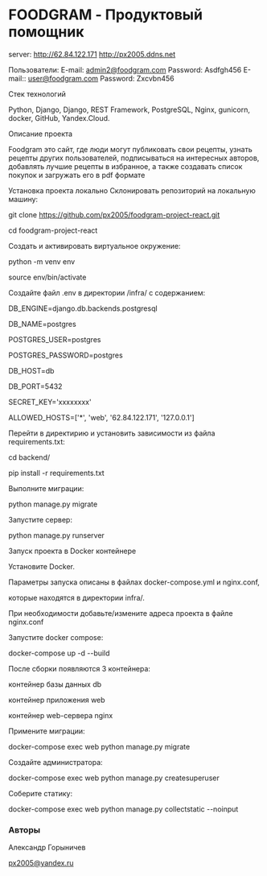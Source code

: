 # FOODGRAM - Продуктовый помощник

server: http://62.84.122.171
http://px2005.ddns.net

Пользователи:
E-mail: admin2@foodgram.com
Password: Asdfgh456
E-mail:: user@foodgram.com
Password: Zxcvbn456

Стек технологий

Python, Django, Django, REST Framework, PostgreSQL, Nginx, gunicorn,
docker, GitHub, Yandex.Cloud.

Описание проекта

Foodgram это сайт, где люди могут публиковать свои рецепты, узнать рецепты 
других пользователей, подписываться на интересных авторов, 
добавлять лучшие рецепты в избранное,
а также создавать список покупок и загружать его в pdf формате

Установка проекта локально
Склонировать репозиторий на локальную машину:

git clone https://github.com/px2005/foodgram-project-react.git

cd foodgram-project-react

Cоздать и активировать виртуальное окружение:

python -m venv env

source env/bin/activate

Cоздайте файл .env в директории /infra/ с содержанием:

DB_ENGINE=django.db.backends.postgresql

DB_NAME=postgres

POSTGRES_USER=postgres

POSTGRES_PASSWORD=postgres

DB_HOST=db

DB_PORT=5432

SECRET_KEY='xxxxxxxx'

ALLOWED_HOSTS=['*', 'web', '62.84.122.171', '127.0.0.1']


Перейти в директирию и установить зависимости из файла requirements.txt:

cd backend/

pip install -r requirements.txt

Выполните миграции:

python manage.py migrate

Запустите сервер:

python manage.py runserver

Запуск проекта в Docker контейнере

Установите Docker.

Параметры запуска описаны в файлах docker-compose.yml и nginx.conf,

которые находятся в директории infra/.

При необходимости добавьте/измените адреса проекта в файле nginx.conf

Запустите docker compose:

docker-compose up -d --build

После сборки появляются 3 контейнера:

контейнер базы данных db

контейнер приложения web

контейнер web-сервера nginx

Примените миграции:

docker-compose exec web python manage.py migrate

Создайте администратора:

docker-compose exec web python manage.py createsuperuser

Соберите статику:

docker-compose exec web python manage.py collectstatic --noinput

### Авторы
Александр Горыничев

px2005@yandex.ru
